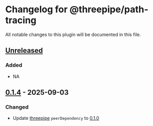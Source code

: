 # Changelog for @threepipe/path-tracing

All notable changes to this plugin will be documented in this file.

[//]: # (The format is based on [Keep a Changelog]&#40;https://keepachangelog.com/en/1.1.0/&#41;, and this project adheres to [Semantic Versioning]&#40;https://semver.org/spec/v2.0.0.html&#41;.)

## [Unreleased]

### Added

- NA

## [0.1.4] - 2025-09-03

### Changed

- Update [threepipe](https://threepipe.org/) `peerDependency` to [0.1.0](https://github.com/repalash/threepipe/releases/tag/v0.1.0)

[unreleased]: https://github.com/repalash/threepipe/tree/dev/plugins/path-tracing
[0.1.3]: https://github.com/repalash/threepipe/releases/tag/@threepipe/plugin-path-tracing-v0.1.3
[0.1.4]: https://github.com/repalash/threepipe/releases/tag/@threepipe/plugin-path-tracing-0.1.4
